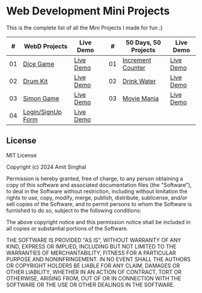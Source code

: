 # Web Development Mini Projects

This is the complete list of all the Mini Projects I made for fun ;)

|  #  | WebD Projects                                              | Live Demo                                                 |     |  #  | 50 Days, 50 Projects                                                                                     | Live Demo                                                        |
| :-: | ---------------------------------------------------------- | --------------------------------------------------------- | :-: | :-: | -------------------------------------------------------------------------------------------------------- | ---------------------------------------------------------------- |
| 01  | [Dice Game](https://github.com/amit712singhal/Dice-Game)   | [Live Demo](https://amit712singhal.github.io/Dice-Game/)  |     | 01  | [Increment Counter](https://github.com/amit712singhal/Increment-Counter)                                 | [Live Demo](https://amit712singhal.github.io/Increment-Counter/) |
| 02  | [Drum Kit](https://github.com/amit712singhal/Drum-Kit)     | [Live Demo](https://amit712singhal.github.io/Drum-Kit/)   |     | 02  | [Drink Water](https://github.com/amit712singhal/Drum-Kithttps://github.com/amit712singhal/Drink-Water)   | [Live Demo](https://amit712singhal.github.io/Drink-Water/)       |
| 03  | [Simon Game](https://github.com/amit712singhal/Simon-Game) | [Live Demo](https://amit712singhal.github.io/Simon-Game/) |     | 03  | [Movie Mania](https://github.com/amit712singhal/Simon-Gamehttps://github.com/amit712singhal/Movie-Mania) | [Live Demo](https://amit712singhal.github.io/Movie-Mania/)       |
| 04  | [Login/SignUp Form](https://github.com/amit712singhal/Login-SignUp-Website) | [Live Demo](https://amit712singhal.github.io/Login-SignUp-Website/) | 

## License

MIT License

Copyright (c) 2024 Amit Singhal

Permission is hereby granted, free of charge, to any person obtaining a copy
of this software and associated documentation files (the "Software"), to deal
in the Software without restriction, including without limitation the rights
to use, copy, modify, merge, publish, distribute, sublicense, and/or sell
copies of the Software, and to permit persons to whom the Software is
furnished to do so, subject to the following conditions:

The above copyright notice and this permission notice shall be included in all
copies or substantial portions of the Software.

THE SOFTWARE IS PROVIDED "AS IS", WITHOUT WARRANTY OF ANY KIND, EXPRESS OR
IMPLIED, INCLUDING BUT NOT LIMITED TO THE WARRANTIES OF MERCHANTABILITY,
FITNESS FOR A PARTICULAR PURPOSE AND NONINFRINGEMENT. IN NO EVENT SHALL THE
AUTHORS OR COPYRIGHT HOLDERS BE LIABLE FOR ANY CLAIM, DAMAGES OR OTHER
LIABILITY, WHETHER IN AN ACTION OF CONTRACT, TORT OR OTHERWISE, ARISING FROM,
OUT OF OR IN CONNECTION WITH THE SOFTWARE OR THE USE OR OTHER DEALINGS IN THE
SOFTWARE.
